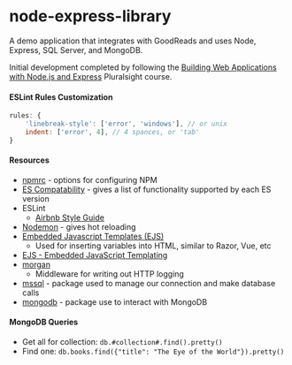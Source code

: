 # node-express-library
A demo application that integrates with GoodReads and uses Node, Express, SQL Server, and MongoDB.

Initial development completed by following the [Building Web Applications with Node.js and Express](https://app.pluralsight.com/library/courses/nodejs-express-web-applications-update/table-of-contents) Pluralsight course.

#### ESLint Rules Customization
``` javascript
rules: {
    'linebreak-style': ['error', 'windows'], // or unix
    indent: ['error', 4], // 4 spances, or 'tab'
}
```

#### Resources
- [npmrc](https://docs.npmjs.com/files/npmrc) - options for configuring NPM
- [ES Compatability](http://node.green) - gives a list of functionality supported by each ES version
- ESLint
    - [Airbnb Style Guide](https://github.com/airbnb/javascript)
- [Nodemon](https://nodemon.io) - gives hot reloading
- [Embedded Javascript Templates (EJS)](https://ejs.co/)
    - Used for inserting variables into HTML, similar to Razor, Vue, etc
- [EJS - Embedded JavaScript Templating](https://ejs.co/)
- [morgan](https://www.npmjs.com/package/morgan)
    - Middleware for writing out HTTP logging
- [mssql](https://www.npmjs.com/package/mssql) - package used to manage our connection and make database calls
- [mongodb](https://www.npmjs.com/package/mongodb) - package use to interact with MongoDB

#### MongoDB Queries
- Get all for collection: `db.#collection#.find().pretty()`
- Find one: `db.books.find({"title": "The Eye of the World"}).pretty()`

